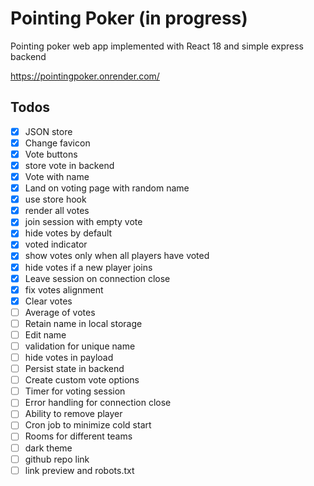 # Pointing Poker (in progress)
Pointing poker web app implemented with React 18 and simple express backend

https://pointingpoker.onrender.com/

## Todos
- [x] JSON store
- [x] Change favicon
- [x] Vote buttons
- [x] store vote in backend
- [x] Vote with name
- [x] Land on voting page with random name
- [x] use store hook
- [x] render all votes
- [x] join session with empty vote
- [x] hide votes by default
- [x] voted indicator
- [x] show votes only when all players have voted
- [x] hide votes if a new player joins
- [x] Leave session on connection close
- [x] fix votes alignment
- [x] Clear votes
- [ ] Average of votes
- [ ] Retain name in local storage
- [ ] Edit name
- [ ] validation for unique name
- [ ] hide votes in payload
- [ ] Persist state in backend
- [ ] Create custom vote options
- [ ] Timer for voting session
- [ ] Error handling for connection close
- [ ] Ability to remove player
- [ ] Cron job to minimize cold start
- [ ] Rooms for different teams
- [ ] dark theme
- [ ] github repo link
- [ ] link preview and robots.txt
